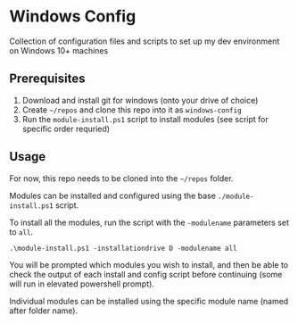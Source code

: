 # Windows Config

Collection of configuration files and scripts to set up my dev environment on Windows 10+ machines

## Prerequisites

1. Download and install git for windows (onto your drive of choice)
2. Create `~/repos` and clone this repo into it as `windows-config`
3. Run the `module-install.ps1` script to install modules (see script for specific order requried)

## Usage

For now, this repo needs to be cloned into the `~/repos` folder.

Modules can be installed and configured using the base `./module-install.ps1` script.

To install all the modules, run the script with the `-modulename` parameters set to `all`.

```
.\module-install.ps1 -installationdrive D -modulename all
```

You will be prompted which modules you wish to install, and then be able to check the output of each install and config script before continuing (some will run in elevated powershell prompt).

Individual modules can be installed using the specific module name (named after folder name).
